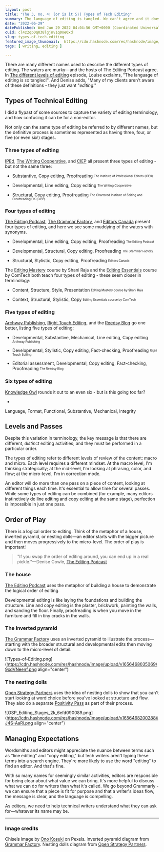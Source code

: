 ```yaml
---
layout: post 
title: "The 3, no, 4! (or is it 5?) Types of Tech Editing"
summary: The language of editing is tangled. We can't agree and it doesn't matter. Most folks just want "editing".
date: "2022-06-29"
datePublished: Wed Jun 29 2022 04:04:56 GMT+0000 (Coordinated Universal Time)
cuid: cl4z2qp0q038lgjnv1q0ne0xd
slug: types-of-tech-editing
featured_image_thumbnail:  https://cdn.hashnode.com/res/hashnode/image/upload/v1655612273880/jh4NaPiwK.jpg
tags: [ writing, editing ]

---
```


There are many different names used to describe the different types of editing. The waters are murky—and the hosts of The Editing Podcast agree. In [The different levels of editing](https://theeditingpodcast.captivate.fm/episode/levels-of-editing) episode, Louise exclaims, "The language of editing is so tangled!". And Denise adds, "Many of my clients aren't aware of these definitions - they just want "*editing*."


## Types of Technical Editing

I did a flypast of some sources to capture the variety of editing terminology, and how confusing it can be for a non-editor. 

Not only can the same type of editing be referred to by different names, but the definitive process is sometimes represented as having three, four, or five (or even six!) stages.  

###  Three types of editing

[IPEd](https://www.iped-editors.org/about-editing/types-of-editing/), [The Writing Cooperative](https://writingcooperative.com/3-types-of-editing-and-the-differences-between-them-d6de60bcb66f), and [CIEP](https://www.ciep.uk/about/faqs/about-proofreading-and-editing) all present three types of editing - but not the same three:

- Substantive, Copy editing, Proofreading <sub><sup>The Institute of Professional Editors (IPEd)</sup></sub>

- Developmental, Line editing, Copy editing <sub><sup>The Writing Cooperative
</sup></sub>

- Structural, Copy editing, Proofreading <sub><sup>The Chartered Institute of Editing and Proofreading UK (CIEP)</sup></sub>

### Four types of editing

[The Editing Podcast](https://theeditingpodcast.captivate.fm/episode/levels-of-editing), [The Grammar Factory](https://grammarfactory.com/editing/types-of-editing/), and [Editors Canada](https://www.editors.ca/hire/what-can-professional-editor-do-you) present four types of editing, and here we see some muddying of the waters with synonyms.

- Developmental, Line editing, Copy editing, Proofreading <sub><sup>The Editing Podcast</sup></sub>

- Developmental, Structural, Copy editing, Proofreading <sub><sup>The Grammar Factory</sup></sub>

- Structural, Stylistic, Copy editing, Proofreading <sub><sup>Editors Canada</sup></sub>

The [Editing Mastery](https://www.udemy.com/course/editing-mastery/) course by Shani Raja and the [Editing Essentials](https://comtech-serv.com/training/editing/) course by ComTech both teach four types of editing - these seem closer in terminology: 

- Content, Structure, Style, Presentation <sub><sup>Editing Mastery course by Shani Raja</sup></sub>

- Context, Structural, Stylistic, Copy <sub><sup>Editing Essentials course by ComTech</sup></sub>

### Five types of editing

[Archway Publishing](https://www.archwaypublishing.com/en/resources/the-different-types-of-editing), [Right Touch Editing](https://www.righttouchediting.com/copyediting/), and the [Reedsy Blog](https://blog.reedsy.com/guide/editing/ ) go one better, listing five types of editing:

- Developmental, Substantive, Mechanical, Line editing, Copy editing <sub><sup>Archway Publishing</sup></sub>

- Developmental, Stylistic, Copy editing, Fact-checking, Proofreading <sub><sup>Right Touch Editing</sup></sub>

- Editorial assessment, Developmental, Copy editing, Fact-checking, Proofreading <sub><sup>The Reedsy Blog</sup></sub>


### Six types of editing

[Knowledge Owl](https://www.knowledgeowl.com/home/technical-editing) rounds it out to an even six - but is this going too far?

- 
Language, Format, Functional, Substantive, Mechanical, Integrity


## Levels and Passes

Despite this variation in terminology, the key message is that there are different, *distinct* editing activities; and they must be performed in a particular order.

The types of editing refer to different levels of review of the content: macro and micro. Each level requires a different mindset. At the macro level, I'm thinking strategically; at the mid-level, I'm looking at phrasing, color, and flow; at the micro-level, I'm in correction mode. 

An editor will do more than one pass on a piece of content, looking at different things each time. It's essential to allow time for several passes. While some types of editing can be combined (for example, many editors instinctively do line editing and copy editing at the same stage), perfection is impossible in just one pass.


## Order of Play

There is a logical order to editing. Think of the metaphor of a house, inverted pyramid, or nesting dolls—an editor starts with the bigger picture and then moves progressively to the micro-level. The order of play is important!

> "If you swap the order of editing around, you can end up in a real pickle."—Denise Cowle, [The Editing Podcast](https://theeditingpodcast.captivate.fm/episode/levels-of-editing)


### The house

[The Editing Podcast](https://theeditingpodcast.captivate.fm/episode/levels-of-editing) uses the metaphor of building a house to demonstrate the logical order of editing.

Developmental editing is like laying the foundations and building the structure. Line and copy editing is the plaster, brickwork, painting the walls, and sanding the floor. Finally, proofreading is when you move in the furniture and fill in tiny cracks in the walls.


### **The inverted pyramid**

[The Grammar Factory](https://grammarfactory.com/editing/types-of-editing/) uses an inverted pyramid to illustrate the process—starting with the broader structural and developmental edits then moving down to the micro-level of detail.

![Types-of-Editing.png](https://cdn.hashnode.com/res/hashnode/image/upload/v1656468035069/9xdVNeenf.png align="center") 


### **The nesting dolls**

[Open Strategy Partners](https://openstrategypartners.com/blog/osp-editing-codes-quick-start-guide/) uses the idea of nesting dolls to show that you can't start looking at word choice before you've looked at structure and flow. They also do a separate [Positivity Pass](https://openstrategypartners.com/blog/the-positivity-pass-and-why-we-do-it/) as part of their process.

![OSP_Editing_Stages_2k_6efd090089.png](https://cdn.hashnode.com/res/hashnode/image/upload/v1656468200288/iJ4S-AaRi.png align="center")



## Managing Expectations

Wordsmiths and editors might appreciate the nuance between terms such as "line editing" and "copy editing," but tech writers aren't typing these terms into a search engine. They're more likely to use the word "editing" to find an editor. And that's fine.

With so many names for seemingly similar activities, editors are responsible for being clear about what value we can bring. It's more helpful to discuss what we can do for writers than what it's called. We go beyond Grammarly - we can ensure that a piece is fit for purpose and that a writer's ideas flow, the message is clear, and the language is compelling.

As editors, we need to help technical writers understand what they can ask for—whatever its name may be.

---

### Image credits

Chisels image by [Ono Kosuki](https://www.pexels.com/photo/collection-of-various-chisels-on-wall-5973896/) on Pexels. Inverted pyramid diagram from [Grammar Factory](https://grammarfactory.com/editing/types-of-editing/). Nesting dolls diagram from [Open Strategy Partners](https://openstrategypartners.com). 
